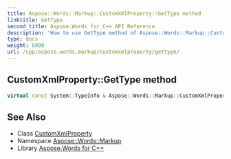 ```yaml
---
title: Aspose::Words::Markup::CustomXmlProperty::GetType method
linktitle: GetType
second_title: Aspose.Words for C++ API Reference
description: 'How to use GetType method of Aspose::Words::Markup::CustomXmlProperty class in C++.'
type: docs
weight: 6000
url: /cpp/aspose.words.markup/customxmlproperty/gettype/
---
```

## CustomXmlProperty::GetType method




```cpp
virtual const System::TypeInfo & Aspose::Words::Markup::CustomXmlProperty::GetType() const override
```

## See Also

* Class [CustomXmlProperty](../)
* Namespace [Aspose::Words::Markup](../../)
* Library [Aspose.Words for C++](../../../)
